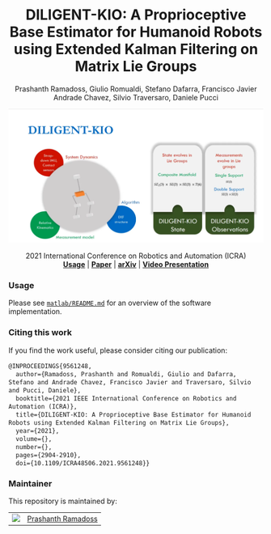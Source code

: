 <h1 align="center">
DILIGENT-KIO: A Proprioceptive Base Estimator for Humanoid Robots using Extended Kalman Filtering on Matrix Lie Groups
</h1>

<div align="center">
Prashanth Ramadoss, Giulio Romualdi, Stefano Dafarra, Francisco Javier Andrade Chavez, Silvio Traversaro, Daniele Pucci
</div>

<p align="center"><img src="assets/desciption.png" alt=""/></p>

<div align="center">
  2021 International Conference on Robotics and Automation (ICRA)
</div>

<div align="center">
<a href="#usage"><b>Usage</b></a> |
<a href="https://ieeexplore.ieee.org/abstract/document/9561248"><b>Paper</b></a> |
<a href="https://arxiv.org/abs/2105.14914"><b>arXiv</b></a> |
<a href="https://www.youtube.com/watch?v=CaEZvbR9ZcA"><b>Video Presentation</b></a>
</div>

### Usage

Please see [`matlab/README.md`](./matlab/README.md) for an overview of the software implementation.

### Citing this work

If you find the work useful, please consider citing our publication:

```
@INPROCEEDINGS{9561248,
  author={Ramadoss, Prashanth and Romualdi, Giulio and Dafarra, Stefano and Andrade Chavez, Francisco Javier and Traversaro, Silvio and Pucci, Daniele},
  booktitle={2021 IEEE International Conference on Robotics and Automation (ICRA)},
  title={DILIGENT-KIO: A Proprioceptive Base Estimator for Humanoid Robots using Extended Kalman Filtering on Matrix Lie Groups},
  year={2021},
  volume={},
  number={},
  pages={2904-2910},
  doi={10.1109/ICRA48506.2021.9561248}}
```



### Maintainer

This repository is maintained by:

| | |
|:---:|:---:|
| [<img src="https://github.com/prashanthr05.png" width="40">](https://github.com/prashanthr05) | [Prashanth Ramadoss](https://github.com/prashanthr05) |
